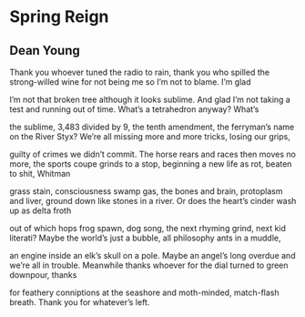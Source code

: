 # Spring Reign
## Dean Young
Thank you whoever tuned the radio
to rain, thank you who spilled
the strong-willed wine for not
being me so I’m not to blame. I’m glad

I’m not that broken tree although
it looks sublime. And glad I’m not
taking a test and running out of time.
What’s a tetrahedron anyway? What’s

the sublime, 3,483 divided by 9,
the tenth amendment, the ferryman’s name
on the River Styx? We’re all missing
more and more tricks, losing our grips,

guilty of crimes we didn’t commit.
The horse rears and races then moves no more,
the sports coupe grinds to a stop, beginning
a new life as rot, beaten to shit, Whitman

grass stain, consciousness swamp gas,
the bones and brain, protoplasm and liver,
ground down like stones in a river. Or does
the heart’s cinder wash up as delta froth

out of which hops frog spawn, dog song,
the next rhyming grind, next kid literati?
Maybe the world’s just a bubble, all
philosophy ants in a muddle,

an engine inside an elk’s skull on a pole.
Maybe an angel’s long overdue and we’re
all in trouble. Meanwhile thanks whoever
for the dial turned to green downpour, thanks

for feathery conniptions at the seashore
and moth-minded, match-flash breath.
Thank you for whatever’s left.